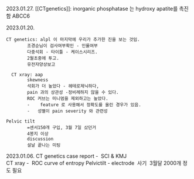 

2023.01.27.
	[[CTgenetics]]: inorganic phosphatase 는 hydroxy apatite를 촉진함
	ABCC6


2023.01.20.

	CT genetics: alpl 이 마지막에 우리가 추가한 진을 보는 것임.
			조경순님이 검사여부확인 - 인롤여부
			다중석회 - 타이틀 - 케이스시리즈.
			2월초중에 투고.
			유전자양상보고
		
	  CT xray: aap
			skewness
			석회가 더 높았다 - 헤테로제닉하다,
			pain 과의 상관성 -정비례하지 않을 수 있다.
			ROC 커브는 미니멈을 제외하고는 높았다.
			-    feature 로 사용해서 정확도를 올린 경우가 있음.
			-   성별이 pain severity 와 관련성
		
	Pelvic tilt
			=센서150개 구입, 3월 7일 샀던거
			4봉지 이상
			discussion
			설날 끝나는 미팅

2023.01.06.
	CT genetics case report -  SCI & KMJ	
	CT xray -  ROC curve of entropy	
	Pelvictilt - electrode  사기  3월달 2000개 정도 필요



